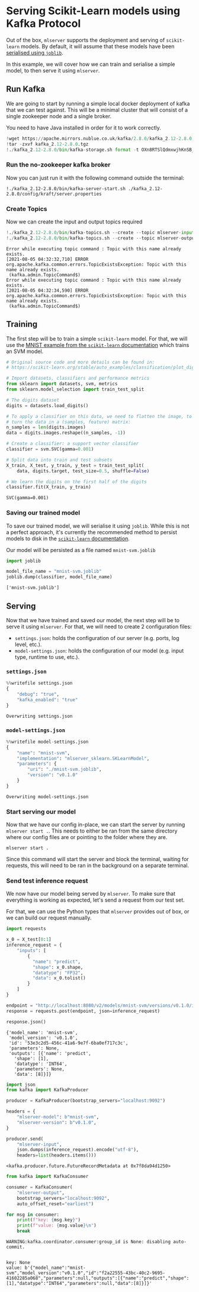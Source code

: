 # Serving Scikit-Learn models using Kafka Protocol

Out of the box, `mlserver` supports the deployment and serving of `scikit-learn` models.
By default, it will assume that these models have been [serialised using `joblib`](https://scikit-learn.org/stable/modules/model_persistence.html).

In this example, we will cover how we can train and serialise a simple model, to then serve it using `mlserver`.

## Run Kafka

We are going to start by running a simple local docker deployment of kafka that we can test against. This will be a minimal cluster that will consist of a single zookeeper node and a single broker.

You need to have Java installed in order for it to work correctly.


```python
!wget https://apache.mirrors.nublue.co.uk/kafka/2.8.0/kafka_2.12-2.8.0.tgz
!tar -zxvf kafka_2.12-2.8.0.tgz
!./kafka_2.12-2.8.0/bin/kafka-storage.sh format -t OXn8RTSlQdmxwjhKnSB_6A -c ./kafka_2.12-2.8.0/config/kraft/server.properties
```

### Run the no-zookeeper kafka broker

Now you can just run it with the following command outside the terminal:
```
!./kafka_2.12-2.8.0/bin/kafka-server-start.sh ./kafka_2.12-2.8.0/config/kraft/server.properties
```

### Create Topics

Now we can create the input and output topics required


```python
!./kafka_2.12-2.8.0/bin/kafka-topics.sh --create --topic mlserver-input --partitions 1 --replication-factor 1 --bootstrap-server localhost:9092
!./kafka_2.12-2.8.0/bin/kafka-topics.sh --create --topic mlserver-output --partitions 1 --replication-factor 1 --bootstrap-server localhost:9092
```

    Error while executing topic command : Topic with this name already exists.
    [2021-08-05 04:32:32,710] ERROR org.apache.kafka.common.errors.TopicExistsException: Topic with this name already exists.
     (kafka.admin.TopicCommand$)
    Error while executing topic command : Topic with this name already exists.
    [2021-08-05 04:32:34,590] ERROR org.apache.kafka.common.errors.TopicExistsException: Topic with this name already exists.
     (kafka.admin.TopicCommand$)


## Training

The first step will be to train a simple `scikit-learn` model.
For that, we will use the [MNIST example from the `scikit-learn` documentation](https://scikit-learn.org/stable/auto_examples/classification/plot_digits_classification.html) which trains an SVM model.


```python
# Original source code and more details can be found in:
# https://scikit-learn.org/stable/auto_examples/classification/plot_digits_classification.html

# Import datasets, classifiers and performance metrics
from sklearn import datasets, svm, metrics
from sklearn.model_selection import train_test_split

# The digits dataset
digits = datasets.load_digits()

# To apply a classifier on this data, we need to flatten the image, to
# turn the data in a (samples, feature) matrix:
n_samples = len(digits.images)
data = digits.images.reshape((n_samples, -1))

# Create a classifier: a support vector classifier
classifier = svm.SVC(gamma=0.001)

# Split data into train and test subsets
X_train, X_test, y_train, y_test = train_test_split(
    data, digits.target, test_size=0.5, shuffle=False)

# We learn the digits on the first half of the digits
classifier.fit(X_train, y_train)
```




    SVC(gamma=0.001)



### Saving our trained model

To save our trained model, we will serialise it using `joblib`.
While this is not a perfect approach, it's currently the recommended method to persist models to disk in the [`scikit-learn` documentation](https://scikit-learn.org/stable/modules/model_persistence.html).

Our model will be persisted as a file named `mnist-svm.joblib`


```python
import joblib

model_file_name = "mnist-svm.joblib"
joblib.dump(classifier, model_file_name)
```




    ['mnist-svm.joblib']



## Serving

Now that we have trained and saved our model, the next step will be to serve it using `mlserver`. 
For that, we will need to create 2 configuration files: 

- `settings.json`: holds the configuration of our server (e.g. ports, log level, etc.).
- `model-settings.json`: holds the configuration of our model (e.g. input type, runtime to use, etc.).

### `settings.json`


```python
%%writefile settings.json
{
    "debug": "true",
    "kafka_enabled": "true"
}
```

    Overwriting settings.json


### `model-settings.json`


```python
%%writefile model-settings.json
{
    "name": "mnist-svm",
    "implementation": "mlserver_sklearn.SKLearnModel",
    "parameters": {
        "uri": "./mnist-svm.joblib",
        "version": "v0.1.0"
    }
}
```

    Overwriting model-settings.json


### Start serving our model

Now that we have our config in-place, we can start the server by running `mlserver start .`. This needs to either be ran from the same directory where our config files are or pointing to the folder where they are.

```shell
mlserver start .
```

Since this command will start the server and block the terminal, waiting for requests, this will need to be ran in the background on a separate terminal.

### Send test inference request

We now have our model being served by `mlserver`.
To make sure that everything is working as expected, let's send a request from our test set.

For that, we can use the Python types that `mlserver` provides out of box, or we can build our request manually.


```python
import requests

x_0 = X_test[0:1]
inference_request = {
    "inputs": [
        {
          "name": "predict",
          "shape": x_0.shape,
          "datatype": "FP32",
          "data": x_0.tolist()
        }
    ]
}

endpoint = "http://localhost:8080/v2/models/mnist-svm/versions/v0.1.0/infer"
response = requests.post(endpoint, json=inference_request)

response.json()
```




    {'model_name': 'mnist-svm',
     'model_version': 'v0.1.0',
     'id': '53e3c2d5-456c-41a6-9e7f-6ba0ef717c3c',
     'parameters': None,
     'outputs': [{'name': 'predict',
       'shape': [1],
       'datatype': 'INT64',
       'parameters': None,
       'data': [8]}]}




```python
import json
from kafka import KafkaProducer

producer = KafkaProducer(bootstrap_servers="localhost:9092")

headers = {
    "mlserver-model": b"mnist-svm",
    "mlserver-version": b"v0.1.0",
}

producer.send(
    "mlserver-input",
    json.dumps(inference_request).encode("utf-8"),
    headers=list(headers.items()))
```




    <kafka.producer.future.FutureRecordMetadata at 0x7f8da94d1250>




```python
from kafka import KafkaConsumer

consumer = KafkaConsumer(
    "mlserver-output",
    bootstrap_servers="localhost:9092",
    auto_offset_reset="earliest")

for msg in consumer:
    print(f"key: {msg.key}")
    print(f"value: {msg.value}\n")
    break
```

    WARNING:kafka.coordinator.consumer:group_id is None: disabling auto-commit.


    key: None
    value: b'{"model_name":"mnist-svm","model_version":"v0.1.0","id":"f2a22555-43bc-40c2-9695-41602285a068","parameters":null,"outputs":[{"name":"predict","shape":[1],"datatype":"INT64","parameters":null,"data":[8]}]}'
    

